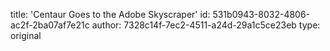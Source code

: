 title: 'Centaur Goes to the Adobe Skyscraper'
id: 531b0943-8032-4806-ac2f-2ba07af7e21c
author: 7328c14f-7ec2-4511-a24d-29a1c5ce23eb
type: original
